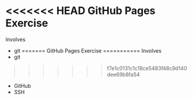 <<<<<<< HEAD
GitHub Pages Exercise
===========
Involves 
* git 
=======
GitHub Pages Exercise 
===========
Involves 
* git
>>>>>>> f7e1c0131c1c18ce5483f48c9d140dee69b8fa54
* GitHub
* SSH
